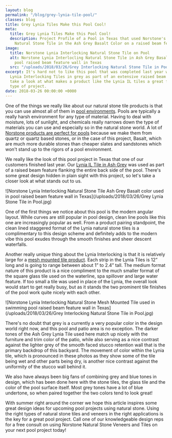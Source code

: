 ```yaml
---
layout: blog
permalink: "/blog/grey-lynia-tile-pool/"
classes: blog
title: Grey Lynia Tiles Make this Pool Cool!
meta:
  title: Grey Lynia Tiles Make this Pool Cool!
  description: Project Profile of a Pool in Texas that used Norstone's Lynia Interlocking
    Natural Stone Tile in the Ash Grey Basalt Color on a raised beam feature wall.
image:
  title: Norstone Lynia Interlocking Natural Stone Tile on Pool
  alt: Norstone Lynia Interlocling Natural Stone Tile in Ash Grey Basalt used on a
    pool raised beam feature wall in Texas
  src: "/uploads/2018/03/26/Grey Interlocking Natural Stone Tile in Pool.jpg"
excerpt: It's hard not to like this pool that was completed last year which used our
  Lynia Interlocking Tiles in grey as part of an extensive raised beam feature.  Let's
  take a look at what makes a product like the Lynia IL tiles a great fit for this
  type of project.
date: 2018-03-26 00:00:00 +0000
---
```

One of the things we really like about our natural stone tile products is that you can use almost all of them in [pool environments](https://www.norstoneusa.com/gallery/application/pools/).  Pools are typically a really harsh environment for any type of material.  Having to deal with moisture, lots of sunlight, and chemicals really narrows down the type of materials you can use and especially so in the natural stone world.  A lot of [Norstone products are perfect for pools](https://www.norstoneusa.com/blog/summer-s-here-jump-into-these-amazing-pools-designed-with-stacked-stone/) because we make them from quartz or quartz based stones, or in the case of this project, Basalt, which are much more durable stones than cheaper slates and sandstones which won't stand up to the rigors of a pool environment.

We really like the look of this pool project in Texas that one of our customers finished last year.  Our [Lynia IL Tile in Ash Grey](https://www.norstoneusa.com/products/lynia-mosaic-tiles/basalt/) was used as part of a raised beam feature flanking the entire back side of the pool.  There's some great design hidden in plain sight with this project, so let's take a closer look at what stands out to us.

![Norstone Lynia Interlocking Natural Stone Tile Ash Grey Basalt color used in pool raised beam feature wall in Texas](/uploads/2018/03/26/Grey Lynia Stone Tile in Pool.jpg)

One of the first things we notice about this pool is the modern angular layout.  While curves are still popular in pool design, clean line pools like this one are increasingly popular as well.  From a product pairing standpoint, the clean lined staggered format of the Lynia natural stone tiles is a complimentary to this design scheme and definitely adds to the modern vibe this pool exudes through the smooth finishes and sheer descent waterfalls.

Another really unique thing about the Lynia Interlocking is that it is relatively large for a [mesh mounted tile product](https://www.norstoneusa.com/blog/how-to-install-mesh-backed-tile/).  Each strip in the Lynia Tiles is 12” long and is going to range between about 1” to 2.4” tall.  The medium format nature of this product is a nice compliment to the much smaller format of the square glass tile used on the waterline, spa spillover and large water feature.  If too small a tile was used in place of the Lynia, the overall look would start to get really busy, but as it stands the two prominent tile finishes of the pool work quite nicely with each other.

![Norstone Lynia Interlocking Natural Stone Mesh Mounted Tile used in swimming pool raised beam feature wall in Texas](/uploads/2018/03/26/Grey Interlocking Natural Stone Tile in Pool.jpg)

There's no doubt that grey is a currently a very popular color in the design world right now, and this pool and patio area is no exception.  The darker tones of the Ash Grey Lynia Tile used here match up nicely with the furniture and trim color of the patio, while also serving as a nice contrast against the lighter grey of the smooth faced stucco retention wall that is the primary backdrop of this backyard.  The movement of color within the Lynia tile, which is pronounced in these photos as they show some of the tile being wet and other parts being dry, is another nice contrast against the uniformity of the stucco wall behind it.

We also have always been big fans of combining grey and blue tones in design, which has been done here with the stone tiles, the glass tile and the color of the pool surface itself.  Most grey tones have a lot of blue undertone, so when paired together the two colors tend to look great!

With summer right around the corner we hope this article inspires some great design ideas for upcoming pool projects using natural stone.  Using the right types of natural stone tiles and veneers in the right applications is the key for a great pool project.  Call one of our knowledgeable design reps for a free consult on using Norstone Natural Stone Veneers and Tiles on your next pool project today!